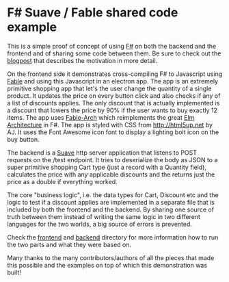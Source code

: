 # F# Suave / Fable shared code example

This is a simple proof of concept of using [F#](http://fsharp.org/) on both the backend and the frontend and of sharing some code between them. Be sure to check out the [blogpost](http://danielbachler.de/2016/12/10/f-sharp-on-the-frontend-and-the-backend.html) that describes the motivation in more detail.

On the frontend side it demonstrates cross-compiling F# to Javascript using [Fable](http://fable.io) and using this Javascript in an electron app. The app is an extremely primitive shopping app that let's the user change the quantity of a single product. It updates the price on every button click and also checks if any of a list of discounts applies. The only discount that is actually implemented is a discount that lowers the price by 90% if the user wants to buy exactly 12 items. The app uses [Fable-Arch](https://github.com/fable-compiler/fable-arch) which reimplements the great [Elm Architecture](https://guide.elm-lang.org/architecture/) in F#. The app is styled with CSS from http://html5up.net by AJ. It uses the Font Awesome icon font to display a lighting bolt icon on the buy button.

The backend is a [Suave](http://suave.io) http server application that listens to POST requests on the /test endpoint. It tries to deserialize the body as JSON to a super primitive shopping Cart type (just a record with a Quantity field), calculates the price with any applicable discounts and the returns just the price as a double if everything worked.

The core "business logic", i.e. the data types for Cart, Discount etc and the logic to test if a discount applies are implemented in a separate file that is included by both the frontend and the backend. By sharing one source of truth between them instead of writing the same logic in two different languages for the two worlds, a big source of errors is prevented.

Check the [frontend](frontend/README.md) and [backend](backend/README.md) directory for more information how to run the two parts and what they were based on.

Many thanks to the many contributors/authors of all the pieces that made this possible and the examples on top of which this demonstration was built!
